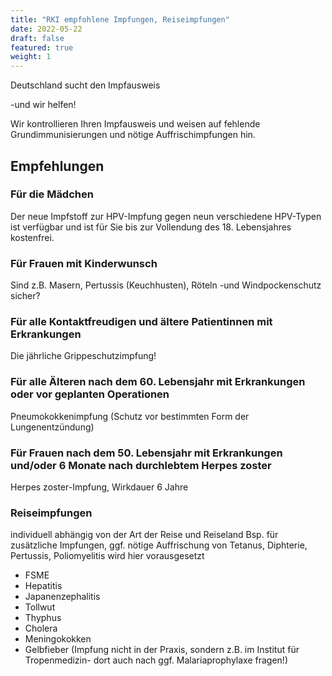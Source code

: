 ```yaml
---
title: "RKI empfohlene Impfungen, Reiseimpfungen"
date: 2022-05-22
draft: false
featured: true
weight: 1
---
```


Deutschland sucht den Impfausweis

-und wir helfen!

Wir kontrollieren Ihren Impfausweis und weisen auf fehlende
Grundimmunisierungen und nötige Auffrischimpfungen hin.

## Empfehlungen

### Für die Mädchen 

Der neue Impfstoff zur HPV-Impfung gegen neun verschiedene HPV-Typen
ist verfügbar und ist für Sie bis zur Vollendung des 18. Lebensjahres
kostenfrei.

### Für Frauen mit Kinderwunsch

Sind z.B. Masern, Pertussis (Keuchhusten), Röteln -und
Windpockenschutz sicher?

### Für alle Kontaktfreudigen und ältere Patientinnen mit Erkrankungen

Die jährliche Grippeschutzimpfung!

### Für alle Älteren nach dem 60. Lebensjahr mit Erkrankungen oder vor geplanten Operationen

Pneumokokkenimpfung (Schutz vor bestimmten Form der Lungenentzündung)

### Für Frauen nach dem 50. Lebensjahr mit Erkrankungen und/oder 6 Monate nach durchlebtem Herpes zoster

Herpes zoster-Impfung, Wirkdauer 6 Jahre

### Reiseimpfungen 

individuell abhängig von der Art der Reise und Reiseland Bsp. für
zusätzliche Impfungen, ggf. nötige Auffrischung von Tetanus,
Diphterie, Pertussis, Poliomyelitis wird hier vorausgesetzt

* FSME
* Hepatitis
* Japanenzephalitis
* Tollwut
* Thyphus
* Cholera
* Meningokokken
* Gelbfieber  (Impfung nicht in der Praxis, sondern z.B. im Institut für Tropenmedizin- dort auch nach ggf. Malariaprophylaxe fragen!)

